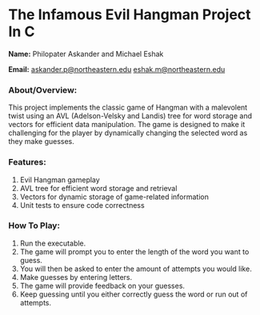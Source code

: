 # The Infamous Evil Hangman Project In C

**Name:** Philopater Askander and Michael Eshak

**Email:** askander.p@northeastern.edu eshak.m@northeastern.edu

### About/Overview:
This project implements the classic game of Hangman with a malevolent twist using an AVL (Adelson-Velsky and Landis) tree for word 
storage and vectors for efficient data manipulation. The game is designed to make it challenging for the player by dynamically 
changing the selected word as they make guesses.

### Features:
1. Evil Hangman gameplay
2. AVL tree for efficient word storage and retrieval
3. Vectors for dynamic storage of game-related information
4. Unit tests to ensure code correctness

### How To Play:
1. Run the executable.
2. The game will prompt you to enter the length of the word you want to guess.
3. You will then be asked to enter the amount of attempts you would like.
4. Make guesses by entering letters.
5. The game will provide feedback on your guesses.
6. Keep guessing until you either correctly guess the word or run out of attempts.


